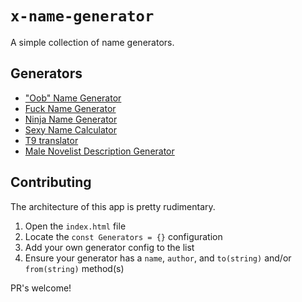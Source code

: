 # `x-name-generator`

A simple collection of name generators.


## Generators

- ["Oob" Name Generator](https://bmcminn.github.io/ninja-name-generator?generator=oob)
- [Fuck Name Generator](https://bmcminn.github.io/ninja-name-generator?generator=fuck)
- [Ninja Name Generator](https://bmcminn.github.io/ninja-name-generator?generator=ninja)
- [Sexy Name Calculator](https://bmcminn.github.io/ninja-name-generator?generator=sexyname)
- [T9 translator](https://bmcminn.github.io/ninja-name-generator?generator=t9)
- [Male Novelist Description Generator](https://bmcminn.github.io/ninja-name-generator?generator=malenovelistdescription)


## Contributing

The architecture of this app is pretty rudimentary.

1. Open the `index.html` file
2. Locate the `const Generators = {}` configuration
3. Add your own generator config to the list
4. Ensure your generator has a `name`, `author`, and `to(string)` and/or `from(string)` method(s)

PR's welcome!
